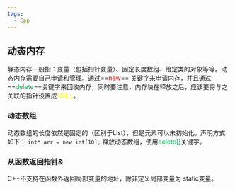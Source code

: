```yaml
---
tags:
  - Cpp
---
```

## 动态内存
静态内存一般指：变量（包括指针变量）、固定长度数组、给定类的对象等等。动态内存需要自己申请和管理。通过==<font color="#ff0000">new</font>== 关键字来申请内存，并且通过==<font color="#00b050">delete</font>==关键字来回收内存，同时要注意，内存块在释放之后，应该要将与之关联的指针设置成<font color="#ffff00">NULL</font>。
### 动态数组
动态数组的长度依然是固定的（区别于List），但是元素可以未初始化。声明方式如下：
`int* arr = new int[10];`
释放动态数组，使用<font color="#00b050">delete[]</font>关键字。
### 从函数返回指针&

C++不支持在函数外返回局部变量的地址，除非定义局部变量为 static变量。